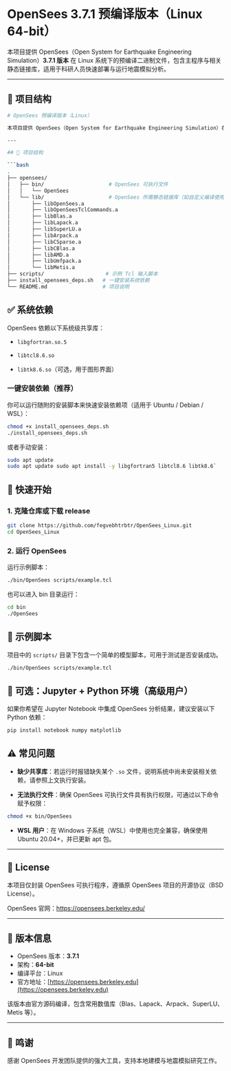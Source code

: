 # OpenSees 3.7.1 预编译版本（Linux 64-bit）

本项目提供 OpenSees（Open System for Earthquake Engineering Simulation）**3.7.1 版本** 在 Linux 系统下的预编译二进制文件，包含主程序与相关静态链接库，适用于科研人员快速部署与运行地震模拟分析。

---

## 📁 项目结构

```bash
# OpenSees 预编译版本（Linux）

本项目提供 OpenSees（Open System for Earthquake Engineering Simulation）在 Linux 系统下的预编译版本，包含主程序与相关静态链接库，适用于科研人员快速部署与运行地震模拟分析。

---

## 📁 项目结构

```bash
.
├── opensees/
│   ├── bin/                     # OpenSees 可执行文件
│   │   └── OpenSees
│   └── lib/                     # OpenSees 所需静态链接库（如自定义编译使用）
│       ├── libOpenSees.a
│       ├── libOpenSeesTclCommands.a
│       ├── libBlas.a
│       ├── libLapack.a
│       ├── libSuperLU.a
│       ├── libArpack.a
│       ├── libCSparse.a
│       ├── libCBlas.a
│       ├── libAMD.a
│       ├── libUmfpack.a
│       └── libMetis.a
├── scripts/                    # 示例 Tcl 输入脚本
├── install_opensees_deps.sh   # 一键安装系统依赖
└── README.md                  # 项目说明

```

## ✅ 系统依赖

OpenSees 依赖以下系统级共享库：

- `libgfortran.so.5`
    
- `libtcl8.6.so`
    
- `libtk8.6.so`（可选，用于图形界面）
    

### 一键安装依赖（推荐）

你可以运行随附的安装脚本来快速安装依赖项（适用于 Ubuntu / Debian / WSL）：
```bash
chmod +x install_opensees_deps.sh
./install_opensees_deps.sh
```

或者手动安装：
```bash
sudo apt update
sudo apt update sudo apt install -y libgfortran5 libtcl8.6 libtk8.6`
```

## 🚀 快速开始

### 1. 克隆仓库或下载 release
```bash
git clone https://github.com/fegvebhtrbtr/OpenSees_Linux.git
cd OpenSees_Linux
```

### 2. 运行 OpenSees

运行示例脚本：
```bash
./bin/OpenSees scripts/example.tcl
```

也可以进入 bin 目录运行：
```bash
cd bin
./OpenSees
```

## 🧪 示例脚本

项目中的 `scripts/` 目录下包含一个简单的模型脚本，可用于测试是否安装成功。
```bash
./bin/OpenSees scripts/example.tcl
```

## 🐍 可选：Jupyter + Python 环境（高级用户）

如果你希望在 Jupyter Notebook 中集成 OpenSees 分析结果，建议安装以下 Python 依赖：
```bash
pip install notebook numpy matplotlib
```


## ⚠️ 常见问题

- **缺少共享库**：若运行时报错缺失某个 `.so` 文件，说明系统中尚未安装相关依赖，请参照上文执行安装。
    
- **无法执行文件**：确保 OpenSees 可执行文件具有执行权限，可通过以下命令赋予权限：
```bash
chmod +x bin/OpenSees
```
- **WSL 用户**：在 Windows 子系统（WSL）中使用也完全兼容，确保使用 Ubuntu 20.04+，并已更新 apt 包。
    

---

## 📄 License

本项目仅封装 OpenSees 可执行程序，遵循原 OpenSees 项目的开源协议（BSD License）。

OpenSees 官网：https://opensees.berkeley.edu/

---

## 🧾 版本信息

- OpenSees 版本：**3.7.1**
- 架构：**64-bit**
- 编译平台：Linux
- 官方地址：[https://opensees.berkeley.edu](https://opensees.berkeley.edu)

该版本由官方源码编译，包含常用数值库（Blas、Lapack、Arpack、SuperLU、Metis 等）。

---

## 🙌 鸣谢

感谢 OpenSees 开发团队提供的强大工具，支持本地建模与地震模拟研究工作。
